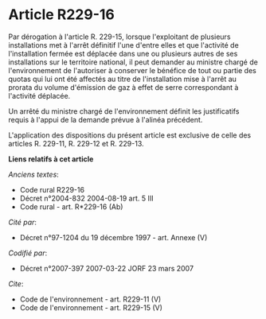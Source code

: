 # Article R229-16

Par dérogation à l'article R. 229-15, lorsque l'exploitant de plusieurs installations met à l'arrêt définitif l'une d'entre
elles et que l'activité de l'installation fermée est déplacée dans une ou plusieurs autres de ses installations sur le
territoire national, il peut demander au ministre chargé de l'environnement de l'autoriser à conserver le bénéfice de tout ou
partie des quotas qui lui ont été affectés au titre de l'installation mise à l'arrêt au prorata du volume d'émission de gaz à
effet de serre correspondant à l'activité déplacée. 

Un arrêté du ministre chargé de l'environnement définit les justificatifs requis à l'appui de la demande prévue à l'alinéa
précédent. 

L'application des dispositions du présent article est exclusive de celle des articles R. 229-11, R. 229-12 et R. 229-13.

**Liens relatifs à cet article**

_Anciens textes_:

  - Code rural R229-16
  - Décret n°2004-832 2004-08-19 art. 5 III
  - Code rural - art. R*229-16 (Ab)

_Cité par_:

  - Décret n°97-1204 du 19 décembre 1997 - art. Annexe (V)

_Codifié par_:

  - Décret n°2007-397 2007-03-22 JORF 23 mars 2007

_Cite_:

  - Code de l'environnement - art. R229-11 (V)
  - Code de l'environnement - art. R229-15 (V)
